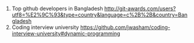 1) Top github developers in Bangladesh
 http://git-awards.com/users?utf8=%E2%9C%93&type=country&language=c%2B%2B&country=Bangladesh
2) Coding interview university
https://github.com/jwasham/coding-interview-university#dynamic-programming
